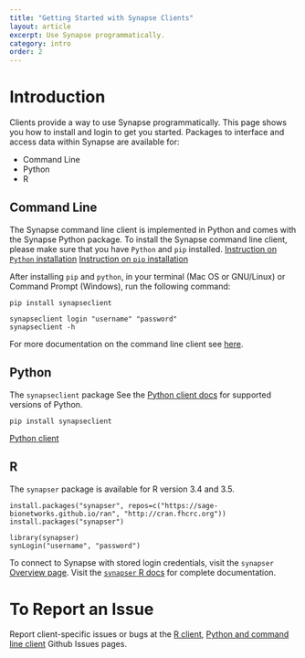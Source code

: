 ```yaml
---
title: "Getting Started with Synapse Clients"
layout: article
excerpt: Use Synapse programmatically.
category: intro
order: 2
---
```


# Introduction

Clients provide a way to use Synapse programmatically. This page shows you how to install and login to get you started. Packages to interface and access data within Synapse are available for: 

* Command Line
* Python
* R


## Command Line

The Synapse command line client is implemented in Python and comes with the Synapse Python package. To install the Synapse command line client, please make sure that you have `Python` and `pip` installed. 
[Instruction on `Python` installation](https://www.python.org/downloads/)
[Instruction on `pip` installation](https://pip.pypa.io/en/stable/installing/)

After installing `pip` and `python`, in your terminal (Mac OS or GNU/Linux) or Command Prompt (Windows), run the following command:
```
pip install synapseclient
```
```
synapseclient login "username" "password"
synapseclient -h
```

For more documentation on the command line client see [here](https://python-docs.synapse.org/build/html/CommandLineClient.html).

## Python

The `synapseclient` package See the [Python client docs](https://python-docs.synapse.org/build/html/index.html#more-information) for supported versions of Python. 

```
pip install synapseclient
```
[Python client](https://python-docs.synapse.org/build/html/index.html)

## R

The `synapser` package is available for R version 3.4 and 3.5.  

```
install.packages("synapser", repos=c("https://sage-bionetworks.github.io/ran", "http://cran.fhcrc.org"))
install.packages("synapser")
```

```
library(synapser)
synLogin("username", "password")
```

To connect to Synapse with stored login credentials, visit the `synapser` [Overview page](https://r-docs.synapse.org/articles/synapser.html). Visit the [`synapser` R docs](https://r-docs.synapse.org) for complete documentation.


# To Report an Issue 

Report client-specific issues or bugs at the [R client](https://github.com/Sage-Bionetworks/synapsePythonClient/issues), [Python and command line client](https://github.com/Sage-Bionetworks/synapser) Github Issues pages. 
